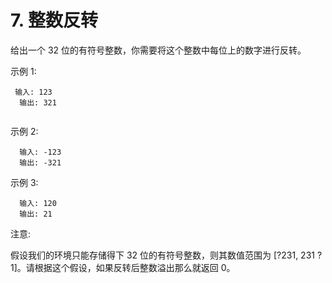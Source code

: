 # 7. 整数反转

  给出一个 32 位的有符号整数，你需要将这个整数中每位上的数字进行反转。
  
  示例 1:
  
```  
 输入: 123
  输出: 321
  
```
   示例 2:
   
``` 
  输入: -123
  输出: -321
```

  示例 3:

``` 
  输入: 120
  输出: 21

```
 
  注意:
                            
假设我们的环境只能存储得下 32 位的有符号整数，则其数值范围为 [?231,  231 ? 1]。请根据这个假设，如果反转后整数溢出那么就返回 0。
                            

